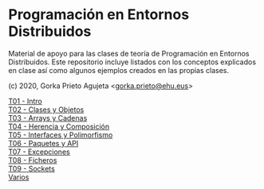 # Programación en Entornos Distribuidos

Material de apoyo para las clases de teoría de Programación en Entornos Distribuidos. Este repositorio incluye listados con los conceptos explicados en clase así como algunos ejemplos creados en las propias clases.

(c) 2020, Gorka Prieto Agujeta <<gorka.prieto@ehu.eus>>

[T01 - Intro](T01%20-%20Intro/README.md)  
[T02 - Clases y Objetos](T02%20-%20Clases%20y%20Objetos/README.md)  
[T03 - Arrays y Cadenas](T03%20-%20Arrays%20y%20Cadenas/README.md)  
[T04 - Herencia y Composición](T04%20-%20Herencia%20y%20Composición/README.md)  
[T05 - Interfaces y Polimorfismo](T05%20-%20Interfaces%20y%20Polimorfismo/README.md)  
[T06 - Paquetes y API](T06%20-%20Paquetes%20y%20API/README.md)  
[T07 - Excepciones](T07%20-%20Excepciones/README.md)  
[T08 - Ficheros](T08%20-%20Ficheros/README.md)  
[T09 - Sockets](T09%20-%20Sockets/README.md)  
[Varios](Varios/README.md)
